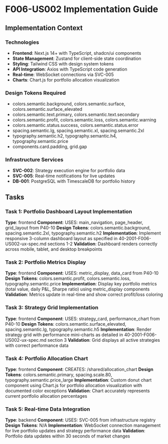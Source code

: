# F006-US002 Implementation Guide

## Implementation Context

### Technologies
- **Frontend**: Next.js 14+ with TypeScript, shadcn/ui components
- **State Management**: Zustand for client-side state coordination
- **Styling**: Tailwind CSS with design system tokens
- **API Integration**: Axios with TypeScript code generation
- **Real-time**: WebSocket connections via SVC-005
- **Charts**: Chart.js for portfolio allocation visualization

### Design Tokens Required
- colors.semantic.background, colors.semantic.surface, colors.semantic.surface_elevated
- colors.semantic.text.primary, colors.semantic.text.secondary
- colors.semantic.profit, colors.semantic.loss, colors.semantic.warning
- colors.semantic.status.success, colors.semantic.status.error
- spacing.semantic.lg, spacing.semantic.xl, spacing.semantic.2xl
- typography.semantic.h2, typography.semantic.h4, typography.semantic.price
- components.card.padding, grid.gap

### Infrastructure Services
- **SVC-002**: Strategy execution engine for portfolio data
- **SVC-005**: Real-time notifications for live updates
- **DB-001**: PostgreSQL with TimescaleDB for portfolio history

## Tasks

### Task 1: Portfolio Dashboard Layout Implementation
**Type**: frontend
**Component**: USES: main_navigation, page_header, grid_layout from P40-10
**Design Tokens**: colors.semantic.background, spacing.semantic.2xl, typography.semantic.h2
**Implementation**: 
Implement responsive 3-column dashboard layout as specified in 40-2001-F006-US002-ux-spec.md sections 1-2
**Validation**: Dashboard renders correctly across mobile, tablet, and desktop breakpoints

### Task 2: Portfolio Metrics Display
**Type**: frontend
**Component**: USES: metric_display, data_card from P40-10
**Design Tokens**: colors.semantic.profit, colors.semantic.loss, typography.semantic.price
**Implementation**: 
Display key portfolio metrics (total value, daily P&L, Sharpe ratio) using metric_display components
**Validation**: Metrics update in real-time and show correct profit/loss coloring

### Task 3: Strategy Grid Implementation
**Type**: frontend
**Component**: USES: strategy_card, performance_chart from P40-10
**Design Tokens**: colors.semantic.surface_elevated, spacing.semantic.lg, typography.semantic.h5
**Implementation**: 
Render strategy grid with performance mini-charts as detailed in 40-2001-F006-US002-ux-spec.md section 3
**Validation**: Grid displays all active strategies with correct performance data

### Task 4: Portfolio Allocation Chart
**Type**: frontend
**Component**: CREATES: /shared/allocation_chart
**Design Tokens**: colors.semantic.primary, spacing.scale.80, typography.semantic.price_large
**Implementation**: 
Custom donut chart component using Chart.js for portfolio allocation visualization with documented color exceptions
**Validation**: Chart accurately represents current portfolio allocation percentages

### Task 5: Real-time Data Integration
**Type**: backend
**Component**: USES: SVC-005 from infrastructure registry
**Design Tokens**: N/A
**Implementation**: 
WebSocket connection management for live portfolio updates and strategy performance data
**Validation**: Portfolio data updates within 30 seconds of market changes